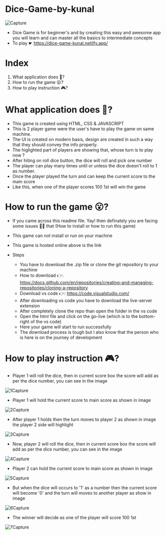 # Dice-Game-by-kunal

![Capture](https://user-images.githubusercontent.com/86625941/203543065-8d57e9e5-fe12-4cdf-a8a4-e033a4e7d0d7.PNG)

- Dice Game is for beginner's and by creating this easy and awesome app you will learn and can master all the basics to intermediate concepts
- To play ☛ https://dice-game-kunal.netlify.app/

# Index

1. What application does 🤔?
2. How to run the game 😮?
3. How to play instruction 🎮️?

# What application does 🤔?

- This game is created using HTML, CSS & JAVASCRIPT
- This is 2 player game were the user's have to play the game on same machine.
- The UI is created on modern basis, design are created in such a way that they should convey the info properly.
- The higlighted part of players are showing that, whose turn is to play now ?
- After hiting on roll dice button, the dice will roll and pick one number
- The player can play many times until or unless the dice doesn't roll to 1 as number.
- Once the player played the turn and can keep the current score to the main score
- Like this, when one of the player scores 100 1st will win the game

# How to run the game 😮?

- If you came across this readme file. Yay! then  definately you are facing some issues 😮‍💨 that (How to install or how to run this game)
- This game can not install or run on your machine
- This game is hosted online above is the link 
- Steps
    
   - You have to download the .zip file or clone the git repository to your machine
   - How to download 👉️: https://docs.github.com/en/repositories/creating-and-managing-repositories/cloning-a-repository
   - Download vs code 👉️: https://code.visualstudio.com/
   - After downloading vs code you have to download the live-server extension
   - After completely clone the repo than open the folder in the vs code
   - Open the html file and click on the go-live (which is to the bottom-right of the vs code)
   - Here your game will start to run successfully
   - The download process is tough but I also know that the person who is here is on the journey of development
    
#  How to play instruction 🎮️?

- Player 1 will roll the dice, then in current score box the score will add as per the dice number, you can see in the image

![1Capture](https://user-images.githubusercontent.com/86625941/203559309-88f4a6dc-e9ec-406f-98cf-5d70dff022e2.PNG)

- Player 1 will hold the current score to main score as shown in image

![2Capture](https://user-images.githubusercontent.com/86625941/203559868-e4a0cbee-e349-4c63-9273-365a245aea79.PNG)

- After player 1 holds then the turn moves to player 2 as shown in image the player 2 side will highlight

![3Capture](https://user-images.githubusercontent.com/86625941/203560190-3059125e-34f6-4daa-8077-7fb234079db0.PNG)

- Now, player 2 will roll the dice, then in current score box the score will add as per the dice number, you can see in the image

![4Capture](https://user-images.githubusercontent.com/86625941/203560537-1f43175b-2f46-4b6c-9936-302a58f916c4.PNG)

- Player 2 can hold the current score to main score as shown in image

![5Capture](https://user-images.githubusercontent.com/86625941/203560854-02614c77-a0c3-4007-b89d-c9491704217a.PNG)

- But when the dice will occurs to '1' as a number then the current score will become '0' and the turn will moves to another player as show in image 

![6Capture](https://user-images.githubusercontent.com/86625941/203561427-31031791-3e09-40b4-8b89-f38c015c9f5a.PNG)

- The winner will decide as one of the player will score 100 1st

![7Capture](https://user-images.githubusercontent.com/86625941/203562138-a3dfaff8-3aeb-40bc-8d21-1589cd094100.PNG)




